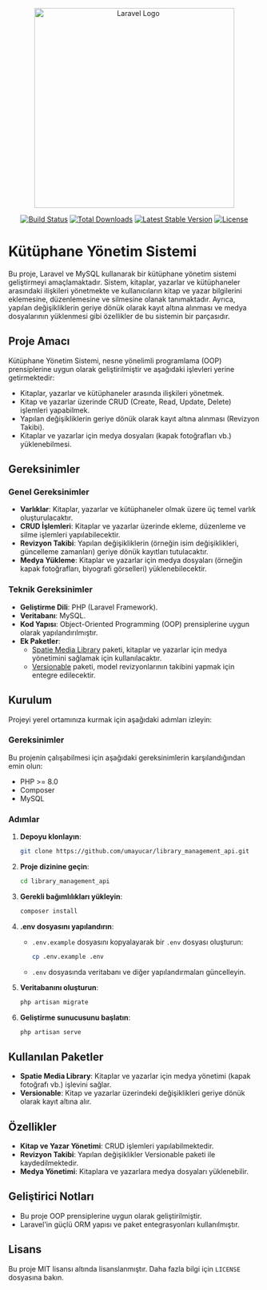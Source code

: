 <p align="center"><a href="https://laravel.com" target="_blank"><img src="https://raw.githubusercontent.com/laravel/art/master/logo-lockup/5%20SVG/2%20CMYK/1%20Full%20Color/laravel-logolockup-cmyk-red.svg" width="400" alt="Laravel Logo"></a></p>

<p align="center">
<a href="https://github.com/laravel/framework/actions"><img src="https://github.com/laravel/framework/workflows/tests/badge.svg" alt="Build Status"></a>
<a href="https://packagist.org/packages/laravel/framework"><img src="https://img.shields.io/packagist/dt/laravel/framework" alt="Total Downloads"></a>
<a href="https://packagist.org/packages/laravel/framework"><img src="https://img.shields.io/packagist/v/laravel/framework" alt="Latest Stable Version"></a>
<a href="https://packagist.org/packages/laravel/framework"><img src="https://img.shields.io/packagist/l/laravel/framework" alt="License"></a>
</p>

# Kütüphane Yönetim Sistemi

Bu proje, Laravel ve MySQL kullanarak bir kütüphane yönetim sistemi geliştirmeyi amaçlamaktadır. Sistem, kitaplar, yazarlar ve kütüphaneler arasındaki ilişkileri yönetmekte ve kullanıcıların kitap ve yazar bilgilerini eklemesine, düzenlemesine ve silmesine olanak tanımaktadır. Ayrıca, yapılan değişikliklerin geriye dönük olarak kayıt altına alınması ve medya dosyalarının yüklenmesi gibi özellikler de bu sistemin bir parçasıdır.

## Proje Amacı

Kütüphane Yönetim Sistemi, nesne yönelimli programlama (OOP) prensiplerine uygun olarak geliştirilmiştir ve aşağıdaki işlevleri yerine getirmektedir:

- Kitaplar, yazarlar ve kütüphaneler arasında ilişkileri yönetmek.
- Kitap ve yazarlar üzerinde CRUD (Create, Read, Update, Delete) işlemleri yapabilmek.
- Yapılan değişikliklerin geriye dönük olarak kayıt altına alınması (Revizyon Takibi).
- Kitaplar ve yazarlar için medya dosyaları (kapak fotoğrafları vb.) yüklenebilmesi.

## Gereksinimler

### Genel Gereksinimler

- **Varlıklar**: Kitaplar, yazarlar ve kütüphaneler olmak üzere üç temel varlık oluşturulacaktır.
- **CRUD İşlemleri**: Kitaplar ve yazarlar üzerinde ekleme, düzenleme ve silme işlemleri yapılabilecektir.
- **Revizyon Takibi**: Yapılan değişikliklerin (örneğin isim değişiklikleri, güncelleme zamanları) geriye dönük kayıtları tutulacaktır.
- **Medya Yükleme**: Kitaplar ve yazarlar için medya dosyaları (örneğin kapak fotoğrafları, biyografi görselleri) yüklenebilecektir.

### Teknik Gereksinimler

- **Geliştirme Dili**: PHP (Laravel Framework).
- **Veritabanı**: MySQL.
- **Kod Yapısı**: Object-Oriented Programming (OOP) prensiplerine uygun olarak yapılandırılmıştır.
- **Ek Paketler**:
  - [Spatie Media Library](https://spatie.be/docs/laravel-medialibrary) paketi, kitaplar ve yazarlar için medya yönetimini sağlamak için kullanılacaktır.
  - [Versionable](https://github.com/mpociot/versionable) paketi, model revizyonlarının takibini yapmak için entegre edilecektir.

## Kurulum

Projeyi yerel ortamınıza kurmak için aşağıdaki adımları izleyin:

### Gereksinimler

Bu projenin çalışabilmesi için aşağıdaki gereksinimlerin karşılandığından emin olun:

- PHP >= 8.0
- Composer
- MySQL

### Adımlar

1. **Depoyu klonlayın**:
    ```bash
    git clone https://github.com/umayucar/library_management_api.git
    ```

2. **Proje dizinine geçin**:
    ```bash
    cd library_management_api
    ```

3. **Gerekli bağımlılıkları yükleyin**:
    ```bash
    composer install
    ```

4. **.env dosyasını yapılandırın**:
    - `.env.example` dosyasını kopyalayarak bir `.env` dosyası oluşturun:
      ```bash
      cp .env.example .env
      ```
    - `.env` dosyasında veritabanı ve diğer yapılandırmaları güncelleyin.

5. **Veritabanını oluşturun**:
    ```bash
    php artisan migrate
    ```

6. **Geliştirme sunucusunu başlatın**:
    ```bash
    php artisan serve
    ```

## Kullanılan Paketler

- **Spatie Media Library**: Kitaplar ve yazarlar için medya yönetimi (kapak fotoğrafı vb.) işlevini sağlar.
- **Versionable**: Kitap ve yazarlar üzerindeki değişiklikleri geriye dönük olarak kayıt altına alır.

## Özellikler

- **Kitap ve Yazar Yönetimi**: CRUD işlemleri yapılabilmektedir.
- **Revizyon Takibi**: Yapılan değişiklikler Versionable paketi ile kaydedilmektedir.
- **Medya Yönetimi**: Kitaplara ve yazarlara medya dosyaları yüklenebilir.

## Geliştirici Notları

- Bu proje OOP prensiplerine uygun olarak geliştirilmiştir.
- Laravel'in güçlü ORM yapısı ve paket entegrasyonları kullanılmıştır.

## Lisans

Bu proje MIT lisansı altında lisanslanmıştır. Daha fazla bilgi için `LICENSE` dosyasına bakın.

